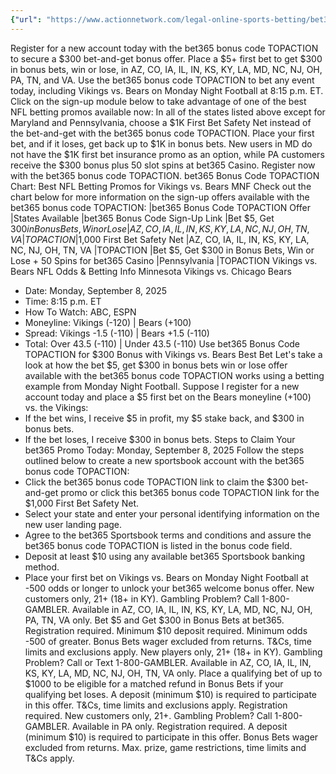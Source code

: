 ```yaml
---
{"url": "https://www.actionnetwork.com/legal-online-sports-betting/bet365-bonus-code-topaction-delivers-300-bonus-vikings-bears-monday-night-football-any-game", "title": "bet365 Bonus Code TOPACTION Delivers $300 Bonus for Vikings vs. Bears on Monday Night Football, Any Game", "published": "2025-09-08T22:15:04.000Z", "source": "actionnetwork.com", "ingested": "2025-09-27"}
---
```


Register for a new account today with the bet365 bonus code TOPACTION to secure a $300 bet-and-get bonus offer. Place a $5+ first bet to get $300 in bonus bets, win or lose, in AZ, CO, IA, IL, IN, KS, KY, LA, MD, NC, NJ, OH, PA, TN, and VA. Use the bet365 bonus code TOPACTION to bet any event today, including Vikings vs. Bears on Monday Night Football at 8:15 p.m. ET.
Click on the sign-up module below to take advantage of one of the best NFL betting promos available now:
In all of the states listed above except for Maryland and Pennsylvania, choose a $1K First Bet Safety Net instead of the bet-and-get with the bet365 bonus code TOPACTION. Place your first bet, and if it loses, get back up to $1K in bonus bets.
New users in MD do not have the $1K first bet insurance promo as an option, while PA customers receive the $300 bonus plus 50 slot spins at bet365 Casino. Register now with the bet365 bonus code TOPACTION.
bet365 Bonus Code TOPACTION Chart: Best NFL Betting Promos for Vikings vs. Bears MNF
Check out the chart below for more information on the sign-up offers available with the bet365 bonus code TOPACTION:
|bet365 Bonus Code TOPACTION Offer
|States Available
|bet365 Bonus Code Sign-Up Link
|Bet $5, Get $300 in Bonus Bets, Win or Lose
|AZ, CO, IA, IL, IN, KS, KY, LA, NC, NJ, OH, TN, VA
|TOPACTION
|$1,000 First Bet Safety Net
|AZ, CO, IA, IL, IN, KS, KY, LA, NC, NJ, OH, TN, VA
|TOPACTION
|Bet $5, Get $300 in Bonus Bets, Win or Lose + 50 Spins for bet365 Casino
|Pennsylvania
|TOPACTION
Vikings vs. Bears NFL Odds & Betting Info
Minnesota Vikings vs. Chicago Bears
- Date: Monday, September 8, 2025
- Time: 8:15 p.m. ET
- How To Watch: ABC, ESPN
- Moneyline: Vikings (-120) | Bears (+100)
- Spread: Vikings -1.5 (-110) | Bears +1.5 (-110)
- Total: Over 43.5 (-110) | Under 43.5 (-110)
Use bet365 Bonus Code TOPACTION for $300 Bonus with Vikings vs. Bears Best Bet
Let's take a look at how the bet $5, get $300 in bonus bets win or lose offer available with the bet365 bonus code TOPACTION works using a betting example from Monday Night Football.
Suppose I register for a new account today and place a $5 first bet on the Bears moneyline (+100) vs. the Vikings:
- If the bet wins, I receive $5 in profit, my $5 stake back, and $300 in bonus bets.
- If the bet loses, I receive $300 in bonus bets.
Steps to Claim Your bet365 Promo Today: Monday, September 8, 2025
Follow the steps outlined below to create a new sportsbook account with the bet365 bonus code TOPACTION:
- Click the bet365 bonus code TOPACTION link to claim the $300 bet-and-get promo or click this bet365 bonus code TOPACTION link for the $1,000 First Bet Safety Net.
- Select your state and enter your personal identifying information on the new user landing page.
- Agree to the bet365 Sportsbook terms and conditions and assure the bet365 bonus code TOPACTION is listed in the bonus code field.
- Deposit at least $10 using any available bet365 Sportsbook banking method.
- Place your first bet on Vikings vs. Bears on Monday Night Football at -500 odds or longer to unlock your bet365 welcome bonus offer.
New customers only, 21+ (18+ in KY). Gambling Problem? Call 1-800-GAMBLER. Available in AZ, CO, IA, IL, IN, KS, KY, LA, MD, NC, NJ, OH, PA, TN, VA only. Bet $5 and Get $300 in Bonus Bets at bet365. Registration required. Minimum $10 deposit required. Minimum odds -500 of greater. Bonus Bets wager excluded from returns. T&Cs, time limits and exclusions apply.
New players only, 21+ (18+ in KY). Gambling Problem? Call or Text 1-800-GAMBLER. Available in AZ, CO, IA, IL, IN, KS, KY, LA, MD, NC, NJ, OH, TN, VA only. Place a qualifying bet of up to $1000 to be eligible for a matched refund in Bonus Bets if your qualifying bet loses. A deposit (minimum $10) is required to participate in this offer. T&Cs, time limits and exclusions apply. Registration required.
New customers only, 21+. Gambling Problem? Call 1-800-GAMBLER. Available in PA only. Registration required. A deposit (minimum $10) is required to participate in this offer. Bonus Bets wager excluded from returns. Max. prize, game restrictions, time limits and T&Cs apply.